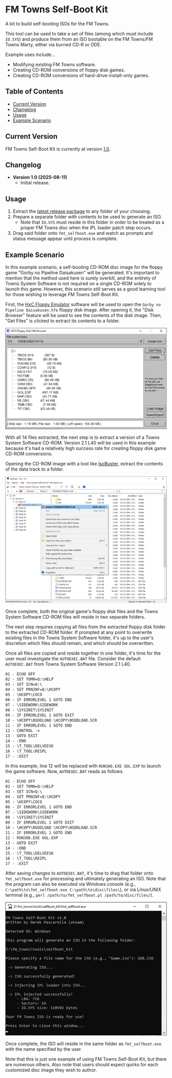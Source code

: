 # FM Towns Self-Boot Kit

A kit to build self-booting ISOs for the FM Towns.

This tool can be used to take a set of files (among which must include `IO.SYS`) and produce them from an ISO bootable on the FM Towns/FM Towns Marty, either via burned CD-R or ODE.

Example uses include...
- Modifying existing FM Towns software.
- Creating CD-ROM conversions of floppy disk games.
- Creating CD-ROM conversions of hard-drive-install-only games.

## Table of Contents
- [Current Version](#current-version)
- [Changelog](#changelog)
- [Usage](#usage)
- [Example Scenario](#example-scenario)

## Current Version
FM Towns Self-Boot Kit is currently at version [1.0](https://github.com/DerekPascarella/FM-Towns-Self-Boot-Kit/releases/download/1.0/FM.Towns.Self-Boot.Kit.v1.0.zip).

## Changelog
- **Version 1.0 (2025-08-11)**
    - Initial release.
 
## Usage
1. Extract the [latest release package](https://github.com/DerekPascarella/FM-Towns-Self-Boot-Kit/releases/download/1.0/FM.Towns.Self-Boot.Kit.v1.0.zip) to any folder of your choosing.
2. Prepare a separate folder with contents to be used to generate an ISO.
   - Note that `IO.SYS` must reside in this folder in order to be treated as a proper FM Towns disc when the IPL loader patch step occurs.
4. Drag said folder onto `fmt_selfboot.exe` and watch as prompts and status message appear until process is complete.

## Example Scenario
In this example scenario, a self-booting CD-ROM disc image for the floppy game "Gorby no Pipeline Daisakusen" will be generated. It's important to mention that the method used here is surely overkill, and the entirety of Towns System Software is not required on a single CD-ROM solely to launch this game. However, this scenario still serves as a good learning tool for those wishing to leverage FM Towns Self-Boot Kit.

First, the [HxC Floppy Emulator](https://hxc2001.com/download/floppy_drive_emulator/) software will be used to open the `Gorby no Pipeline Daisakusen.hfe` floppy disk image. After opening it, the "Disk Browser" feature will be used to see the contents of the disk image. Then, "Get Files" is clicked to extract its contents to a folder.

![](https://github.com/DerekPascarella/FM-Towns-Self-Boot-Kit/blob/main/images/extract_floppy.png?raw=true)

With all 14 files extracted, the next step is to extract a version of a Towns System Software CD-ROM. Version 2.1 L40 will be used in this example because it's had a relatively high success rate for creating floppy disk game CD-ROM conversions.

Opening the CD-ROM image with a tool like [IsoBuster](https://www.isobuster.com/), extract the contents of the data track to a folder.

<img src="https://github.com/DerekPascarella/FM-Towns-Self-Boot-Kit/blob/main/images/extract_towns_system_software.png?raw=true" width="800">

Once complete, both the original game's floppy disk files and the Towns System Software CD-ROM files will reside in two separate folders.

The next step requires copying all files from the extracted floppy disk folder to the extracted CD-ROM folder. If prompted at any point to overwrite existing files in the Towns System Software folder, it's up to the user's discretion which files should remain, and which should be overwritten.

Once all files are copied and reside together in one folder, it's time for the user must investigate the `AUTOEXEC.BAT` file. Consider the default `AUTOEXEC.BAT` from Towns System Software Version 2.1 L40.

```
01 - ECHO OFF
02 - SET TOMH=Q:\HELP
03 - SET ICN=Q:\
04 - SET PRNINF=Q:\HCOPY
05 - \HCOPY\COCO
06 - IF ERRORLEVEL 1 GOTO END
07 - \SIDEWORK\SIDEWORK
08 - \SYSINIT\SYSINIT
09 - IF ERRORLEVEL 1 GOTO EXIT
10 - \HCOPY\NSDDLOAD \HCOPY\NSDDLOAD.SCR
11 - IF ERRORLEVEL 1 GOTO END
12 - CONTROL -v
13 - GOTO EXIT
14 - :END
15 - \T_TOOL\DELVDISK
16 - \T_TOOL\REIPL
17 - :EXIT
```

In this example, line 12 will be replaced with `RUN386.EXE GOL.EXP` to launch the game software. Now, `AUTOEXEC.BAT` reads as follows.

```
01 - ECHO OFF
02 - SET TOMH=Q:\HELP
03 - SET ICN=Q:\
04 - SET PRNINF=Q:\HCOPY
05 - \HCOPY\COCO
06 - IF ERRORLEVEL 1 GOTO END
07 - \SIDEWORK\SIDEWORK
08 - \SYSINIT\SYSINIT
09 - IF ERRORLEVEL 1 GOTO EXIT
10 - \HCOPY\NSDDLOAD \HCOPY\NSDDLOAD.SCR
11 - IF ERRORLEVEL 1 GOTO END
12 - RUN386.EXE GOL.EXP
13 - GOTO EXIT
14 - :END
15 - \T_TOOL\DELVDISK
16 - \T_TOOL\REIPL
17 - :EXIT
```

After saving changes to `AUTOEXEC.BAT`, it's time to drag that folder onto `fmt_selfboot.exe` for processing and ultimately generating an ISO. Note that the program can also be executed via Windows console (e.g., `C:\path\to\fmt_selfboot.exe C:\path\to\disc\files\`), or via Linux/UNIX terminal (e.g., `perl /path/to/fmt_selfboot.pl /path/to/disc/files/`).

![](https://github.com/DerekPascarella/FM-Towns-Self-Boot-Kit/blob/main/images/tool_screenshot.png?raw=true)

Once complete, the ISO will reside in the same folder as `fmt_selfboot.exe` with the name specified by the user.

Note that this is just one example of using FM Towns Self-Boot Kit, but there are numerous others. Also note that users should expect quirks for each customized disc image they wish to author.
